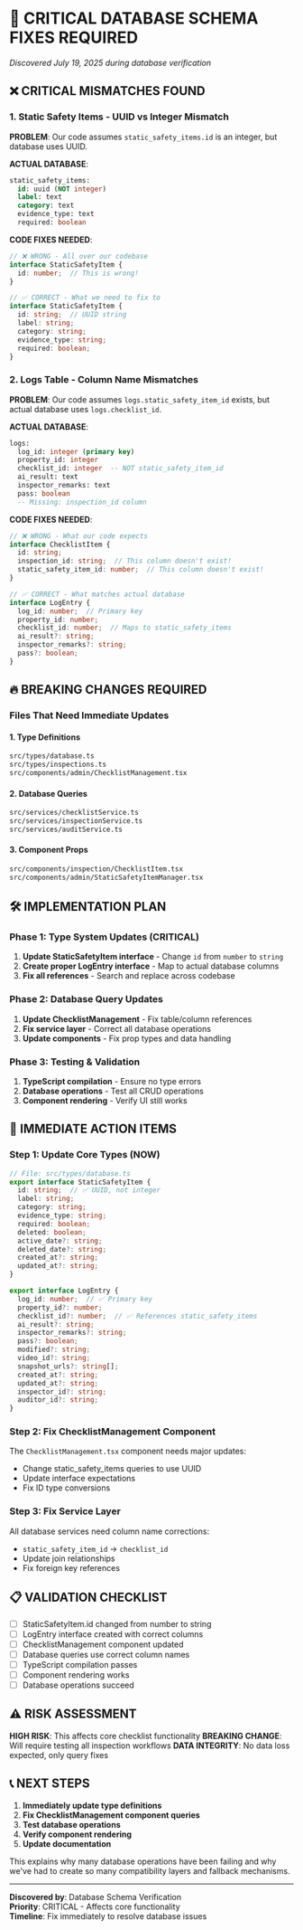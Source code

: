 # 🚨 CRITICAL DATABASE SCHEMA FIXES REQUIRED

*Discovered July 19, 2025 during database verification*

## **❌ CRITICAL MISMATCHES FOUND**

### **1. Static Safety Items - UUID vs Integer Mismatch**

**PROBLEM**: Our code assumes `static_safety_items.id` is an integer, but database uses UUID.

**ACTUAL DATABASE**:
```sql
static_safety_items:
  id: uuid (NOT integer)
  label: text
  category: text
  evidence_type: text
  required: boolean
```

**CODE FIXES NEEDED**:
```typescript
// ❌ WRONG - All over our codebase
interface StaticSafetyItem {
  id: number;  // This is wrong!
}

// ✅ CORRECT - What we need to fix to
interface StaticSafetyItem {
  id: string;  // UUID string
  label: string;
  category: string;
  evidence_type: string;
  required: boolean;
}
```

### **2. Logs Table - Column Name Mismatches**

**PROBLEM**: Our code assumes `logs.static_safety_item_id` exists, but actual database uses `logs.checklist_id`.

**ACTUAL DATABASE**:
```sql
logs:
  log_id: integer (primary key)
  property_id: integer
  checklist_id: integer  -- NOT static_safety_item_id
  ai_result: text
  inspector_remarks: text
  pass: boolean
  -- Missing: inspection_id column
```

**CODE FIXES NEEDED**:
```typescript
// ❌ WRONG - What our code expects
interface ChecklistItem {
  id: string;
  inspection_id: string;  // This column doesn't exist!
  static_safety_item_id: number;  // This column doesn't exist!
}

// ✅ CORRECT - What matches actual database
interface LogEntry {
  log_id: number;  // Primary key
  property_id: number;
  checklist_id: number;  // Maps to static_safety_items
  ai_result?: string;
  inspector_remarks?: string;
  pass?: boolean;
}
```

## **🔥 BREAKING CHANGES REQUIRED**

### **Files That Need Immediate Updates**

#### **1. Type Definitions**
```bash
src/types/database.ts
src/types/inspections.ts
src/components/admin/ChecklistManagement.tsx
```

#### **2. Database Queries**
```bash
src/services/checklistService.ts
src/services/inspectionService.ts  
src/services/auditService.ts
```

#### **3. Component Props**
```bash
src/components/inspection/ChecklistItem.tsx
src/components/admin/StaticSafetyItemManager.tsx
```

## **🛠️ IMPLEMENTATION PLAN**

### **Phase 1: Type System Updates (CRITICAL)**
1. **Update StaticSafetyItem interface** - Change `id` from `number` to `string`
2. **Create proper LogEntry interface** - Map to actual database columns
3. **Fix all references** - Search and replace across codebase

### **Phase 2: Database Query Updates**
1. **Update ChecklistManagement** - Fix table/column references
2. **Fix service layer** - Correct all database operations
3. **Update components** - Fix prop types and data handling

### **Phase 3: Testing & Validation**
1. **TypeScript compilation** - Ensure no type errors
2. **Database operations** - Test all CRUD operations
3. **Component rendering** - Verify UI still works

## **🚨 IMMEDIATE ACTION ITEMS**

### **Step 1: Update Core Types (NOW)**
```typescript
// File: src/types/database.ts
export interface StaticSafetyItem {
  id: string;  // ✅ UUID, not integer
  label: string;
  category: string;
  evidence_type: string;
  required: boolean;
  deleted: boolean;
  active_date?: string;
  deleted_date?: string;
  created_at?: string;
  updated_at?: string;
}

export interface LogEntry {
  log_id: number;  // ✅ Primary key
  property_id?: number;
  checklist_id?: number;  // ✅ References static_safety_items
  ai_result?: string;
  inspector_remarks?: string;
  pass?: boolean;
  modified?: string;
  video_id?: string;
  snapshot_urls?: string[];
  created_at?: string;
  updated_at?: string;
  inspector_id?: string;
  auditor_id?: string;
}
```

### **Step 2: Fix ChecklistManagement Component**
The `ChecklistManagement.tsx` component needs major updates:
- Change static_safety_items queries to use UUID
- Update interface expectations
- Fix ID type conversions

### **Step 3: Fix Service Layer**
All database services need column name corrections:
- `static_safety_item_id` → `checklist_id`
- Update join relationships
- Fix foreign key references

## **📋 VALIDATION CHECKLIST**

- [ ] StaticSafetyItem.id changed from number to string
- [ ] LogEntry interface created with correct columns  
- [ ] ChecklistManagement component updated
- [ ] Database queries use correct column names
- [ ] TypeScript compilation passes
- [ ] Component rendering works
- [ ] Database operations succeed

## **⚠️ RISK ASSESSMENT**

**HIGH RISK**: This affects core checklist functionality
**BREAKING CHANGE**: Will require testing all inspection workflows
**DATA INTEGRITY**: No data loss expected, only query fixes

## **📞 NEXT STEPS**

1. **Immediately update type definitions**
2. **Fix ChecklistManagement component queries**
3. **Test database operations**
4. **Verify component rendering**
5. **Update documentation**

This explains why many database operations have been failing and why we've had to create so many compatibility layers and fallback mechanisms.

---

**Discovered by**: Database Schema Verification  
**Priority**: CRITICAL - Affects core functionality  
**Timeline**: Fix immediately to resolve database issues